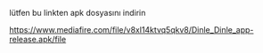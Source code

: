 lütfen bu linkten apk dosyasını indirin

https://www.mediafire.com/file/v8xl14ktvq5qkv8/Dinle_Dinle_app-release.apk/file
